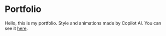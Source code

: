# Portfolio

Hello, this is my portfolio. Style and animations made by Copilot AI. You can see it [here](https://cedric-martz.github.io/).

